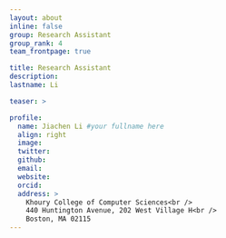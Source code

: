 ```yaml
---
layout: about
inline: false
group: Research Assistant
group_rank: 4
team_frontpage: true

title: Research Assistant
description:
lastname: Li

teaser: >

profile:
  name: Jiachen Li #your fullname here
  align: right
  image:
  twitter:
  github:
  email:
  website:
  orcid:
  address: >
    Khoury College of Computer Sciences<br />
    440 Huntington Avenue, 202 West Village H<br />
    Boston, MA 02115
---
```

